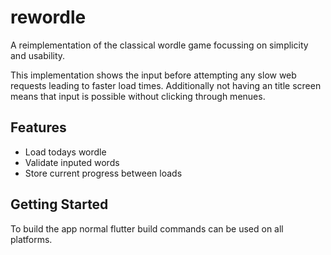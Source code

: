 # rewordle

A reimplementation of the classical wordle game focussing on simplicity and usability.

This implementation shows the input before attempting any slow web requests leading to faster load times. Additionally not having an title screen means that input is possible without clicking through menues.

## Features

- Load todays wordle
- Validate inputed words
- Store current progress between loads

## Getting Started

To build the app normal flutter build commands can be used on all platforms.
